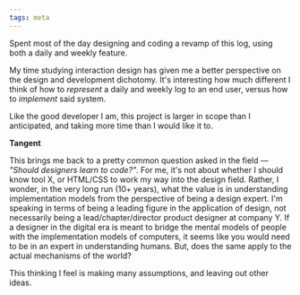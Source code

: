 ```yaml
---
tags: meta
---
```


Spent most of the day designing and coding a revamp of this log, using both a daily and weekly feature.

My time studying interaction design has given me a better perspective on the design and development dichotomy. It's interesting how much different I think of how to *represent* a daily and weekly log to an end user, versus how to *implement* said system.

Like the good developer I am, this project is larger in scope than I anticipated, and taking more time than I would like it to.

**Tangent**

This brings me back to a pretty common question asked in the field — *"Should designers learn to code?"*. For me, it's not about whether I should know tool X, or HTML/CSS to work my way into the design field. Rather, I wonder, in the very long run (10+ years), what the value is in understanding implementation models from the perspective of being a design expert. I'm speaking in terms of being a leading figure in the application of design, not necessarily being a lead/chapter/director product designer at company Y. If a designer in the digital era is meant to bridge the mental models of people with the implementation models of computers, it seems like you would need to be in an expert in understanding humans. But, does the same apply to the actual mechanisms of the world?

This thinking I feel is making many assumptions, and leaving out other ideas.
